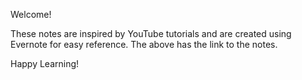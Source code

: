 Welcome!

These notes are inspired by YouTube tutorials and are created using Evernote for easy reference.
The above has the link to the notes.

Happy Learning!
